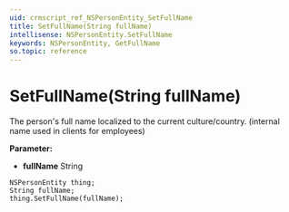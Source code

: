 ```yaml
---
uid: crmscript_ref_NSPersonEntity_SetFullName
title: SetFullName(String fullName)
intellisense: NSPersonEntity.SetFullName
keywords: NSPersonEntity, GetFullName
so.topic: reference
---
```


# SetFullName(String fullName)

The person's full name localized to the current culture/country.  (internal name used in clients for employees)

**Parameter:** 
 - **fullName** String

```crmscript
NSPersonEntity thing;
String fullName;
thing.SetFullName(fullName);
```

